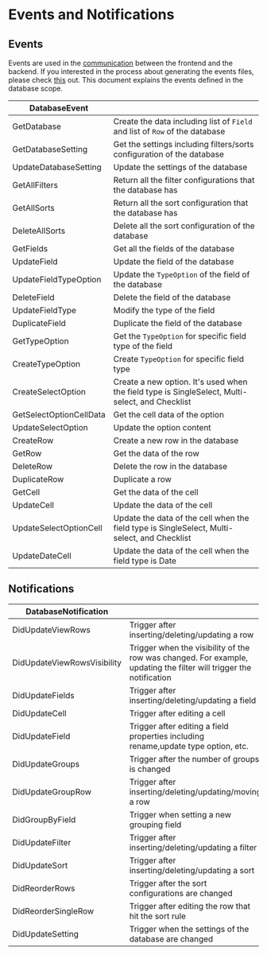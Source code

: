 # Events and Notifications

## Events
Events are used in the [communication](https://appflowy.gitbook.io/docs/essential-documentation/contribute-to-appflowy/architecture/frontend/inter-process-communication) between the frontend and the backend.
If you interested in the process about generating the events files, please check [this](https://appflowy.gitbook.io/docs/essential-documentation/contribute-to-appflowy/architecture/backend/event) out.
This document explains the events defined in the database scope.


| DatabaseEvent           |                                                                                                 |
|-------------------------|-------------------------------------------------------------------------------------------------|
| GetDatabase             | Create the data including list of `Field` and list of `Row` of the database                     |
| GetDatabaseSetting      | Get the settings including filters/sorts configuration of the database                          |
| UpdateDatabaseSetting   | Update the settings of the database                                                             |
| GetAllFilters           | Return all the filter configurations that the database has                                      |
| GetAllSorts             | Return all the sort configuration that the database has                                         |
| DeleteAllSorts          | Delete all the sort configuration of the database                                               |
| GetFields               | Get all the fields of the database                                                              |
| UpdateField             | Update the field of the database                                                                |
| UpdateFieldTypeOption   | Update the `TypeOption` of the field of the database                                            |
| DeleteField             | Delete the field of the database                                                                |
| UpdateFieldType         | Modify the type of the field                                                                    |
| DuplicateField          | Duplicate the field of the database                                                             |
| GetTypeOption           | Get the `TypeOption` for specific field type of the field                                       |
| CreateTypeOption        | Create `TypeOption` for specific field type                                                     |
| CreateSelectOption      | Create a new option. It's used when the field type is SingleSelect, Multi-select, and Checklist |
| GetSelectOptionCellData | Get the cell data of the option                                                                 |
| UpdateSelectOption      | Update the option content                                                                       |
| CreateRow               | Create a new row in the database                                                                |
| GetRow                  | Get the data of the row                                                                         |
| DeleteRow               | Delete the row in the database                                                                  |
| DuplicateRow            | Duplicate a row                                                                                 |
| GetCell                 | Get the data of the cell                                                                        |
| UpdateCell              | Update the data of the cell                                                                     |
| UpdateSelectOptionCell  | Update the data of the cell when the field type is SingleSelect, Multi-select, and Checklist    |
| UpdateDateCell          | Update the data of the cell when the field type is Date                                         |


## Notifications
| DatabaseNotification        |                                                                                                                    |
|-----------------------------|--------------------------------------------------------------------------------------------------------------------|
| DidUpdateViewRows           | Trigger after inserting/deleting/updating a row                                                                    |
| DidUpdateViewRowsVisibility | Trigger when the visibility of the row was changed. For example, updating the filter will trigger the notification |
| DidUpdateFields             | Trigger after inserting/deleting/updating a field                                                                  |
| DidUpdateCell               | Trigger after editing a cell                                                                                       |
| DidUpdateField              | Trigger after editing a field properties including rename,update type option, etc.                                 |
| DidUpdateGroups             | Trigger after the number of groups is changed                                                                      |
| DidUpdateGroupRow           | Trigger after inserting/deleting/updating/moving a row                                                             |
| DidGroupByField             | Trigger when setting a new grouping field                                                                          |
| DidUpdateFilter             | Trigger after inserting/deleting/updating a filter                                                                 |
| DidUpdateSort               | Trigger after inserting/deleting/updating a sort                                                                   |
| DidReorderRows              | Trigger after the sort configurations are changed                                                                  |
| DidReorderSingleRow         | Trigger after editing the row that hit the sort rule                                                               |
| DidUpdateSetting            | Trigger when the settings of the database are changed                                                              |
